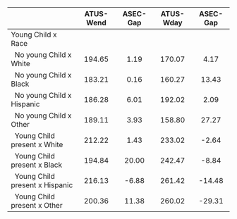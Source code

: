 
|                      |    ATUS-Wend |     ASEC-Gap |    ATUS-Wday |     ASEC-Gap |
| -------------------- | :----------: | :----------: | :----------: | :----------: |
| Young Child x Race   |              |              |              |              |
| &nbsp;&nbsp;No young Child x White |       194.65 |         1.19 |       170.07 |         4.17 |
| &nbsp;&nbsp;No young Child x Black |       183.21 |         0.16 |       160.27 |        13.43 |
| &nbsp;&nbsp;No young Child x Hispanic |       186.28 |         6.01 |       192.02 |         2.09 |
| &nbsp;&nbsp;No young Child x Other |       189.11 |         3.93 |       158.80 |        27.27 |
| &nbsp;&nbsp;Young Child present x White |       212.22 |         1.43 |       233.02 |        -2.64 |
| &nbsp;&nbsp;Young Child present x Black |       194.84 |        20.00 |       242.47 |        -8.84 |
| &nbsp;&nbsp;Young Child present x Hispanic |       216.13 |        -6.88 |       261.42 |       -14.48 |
| &nbsp;&nbsp;Young Child present x Other |       200.36 |        11.38 |       260.02 |       -29.31 |

